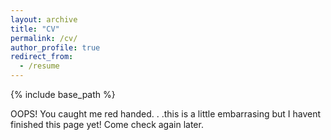 ```yaml
---
layout: archive
title: "CV"
permalink: /cv/
author_profile: true
redirect_from:
  - /resume
---
```


{% include base_path %}

OOPS! You caught me red handed. . .this is a little embarrasing but I havent finished this page yet! Come check again later. 

